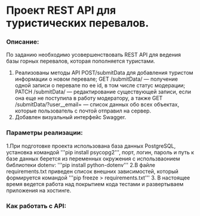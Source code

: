 # Проект REST API для туристических перевалов.
### Описание:
По заданию необходимо усовершенствовать  REST API для ведения базы горных перевалов, которая пополняется туристами.
1. Реализованы методы API POST/submitData для добавления туристом информации о новом перевале; GET /submitData/<id> — получение одной записи о перевале по ее id, в том числе статус модерации; PATCH /submitData/<id> — редактирование существующей записи, если она еще не поступила в работу модератору, а также GET /submitData/?user__email=<email> — список данных обо всех объектах, которые пользователь с почтой <email> отправил на сервер.
2. Добавлен визуальный интерфейс Swagger.
###  Параметры реализации:
1.При подготовке проекта использована база данных PostgreSQL, установка командой '''pip install psycopg2''', порт, логин, пароль и путь к базе данных берется из переменных окружения с использваонием библиотеки dotenv: '''pip install python-dotenv'''
2.В файле requirements.txt приведен список внешних зависимостей, который формируется командoй '''pip freeze > requirements.txt'''
3. В настоящее время ведется работа над покрытием кода тестами и развертываем приложения на хостинге.
### Как работать с API:
